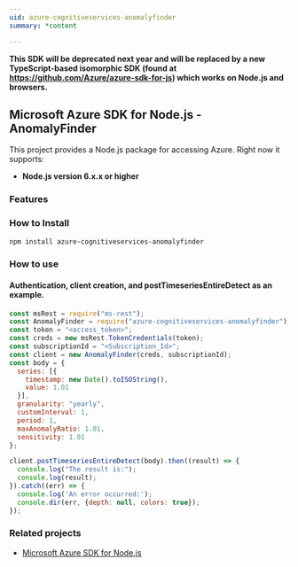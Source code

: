 ```yaml
---
uid: azure-cognitiveservices-anomalyfinder
summary: *content

---
```

**This SDK will be deprecated next year and will be replaced by a new TypeScript-based isomorphic SDK (found at https://github.com/Azure/azure-sdk-for-js) which works on Node.js and browsers.**
## Microsoft Azure SDK for Node.js - AnomalyFinder

This project provides a Node.js package for accessing Azure. Right now it supports:
- **Node.js version 6.x.x or higher**

### Features


### How to Install

```bash
npm install azure-cognitiveservices-anomalyfinder
```

### How to use

#### Authentication, client creation, and postTimeseriesEntireDetect  as an example.

```javascript
const msRest = require("ms-rest");
const AnomalyFinder = require("azure-cognitiveservices-anomalyfinder");
const token = "<access_token>";
const creds = new msRest.TokenCredentials(token);
const subscriptionId = "<Subscription_Id>";
const client = new AnomalyFinder(creds, subscriptionId);
const body = {
  series: [{
    timestamp: new Date().toISOString(),
    value: 1.01
  }],
  granularity: "yearly",
  customInterval: 1,
  period: 1,
  maxAnomalyRatio: 1.01,
  sensitivity: 1.01
};

client.postTimeseriesEntireDetect(body).then((result) => {
  console.log("The result is:");
  console.log(result);
}).catch((err) => {
  console.log('An error occurred:');
  console.dir(err, {depth: null, colors: true});
});
```

### Related projects

- [Microsoft Azure SDK for Node.js](https://github.com/Azure/azure-sdk-for-node)
